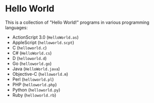 # Hello World

This is a collection of "Hello World!" programs in various programming languages:

- ActionScript 3.0 (`HelloWorld.as`)
- AppleScript (`helloworld.scpt`)
- C (`helloworld.c`)
- C# (`HelloWorld.cs`)
- D (`helloworld.d`)
- Go (`helloworld.go`)
- Java (`HelloWorld.java`)
- Objective-C (`helloworld.m`)
- Perl (`helloworld.pl`)
- PHP (`helloworld.php`)
- Python (`helloworld.py`)
- Ruby (`helloworld.rb`)